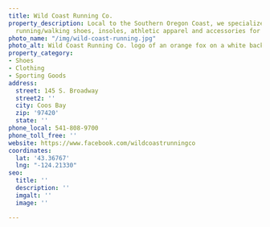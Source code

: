 ```yaml
---
title: Wild Coast Running Co.
property_description: Local to the Southern Oregon Coast, we specialize in quality
  running/walking shoes, insoles, athletic apparel and accessories for active living.
photo_name: "/img/wild-coast-running.jpg"
photo_alt: Wild Coast Running Co. logo of an orange fox on a white background
property_category:
- Shoes
- Clothing
- Sporting Goods
address:
  street: 145 S. Broadway
  street2: ''
  city: Coos Bay
  zip: '97420'
  state: ''
phone_local: 541-808-9700
phone_toll_free: ''
website: https://www.facebook.com/wildcoastrunningco
coordinates:
  lat: '43.36767'
  lng: "-124.21330"
seo:
  title: ''
  description: ''
  imgalt: ''
  image: ''

---
```

